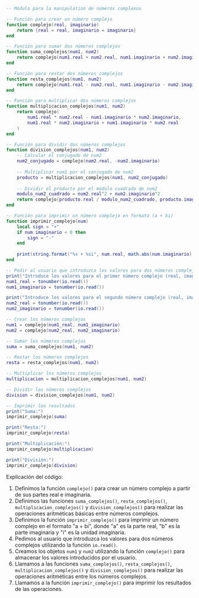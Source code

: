 ```lua
-- Módulo para la manipulation de números complexos

-- Función para crear un número complejo
function complejo(real, imaginario)
    return {real = real, imaginario = imaginario}
end

-- Función para sumar dos números complejos
function suma_complejos(num1, num2)
    return complejo(num1.real + num2.real, num1.imaginario + num2.imaginario)
end

-- Función para restar dos números complejos
function resta_complejos(num1, num2)
    return complejo(num1.real - num2.real, num1.imaginario - num2.imaginario)
end

-- Función para multiplicar dos números complejos
function multiplicacion_complejos(num1, num2)
    return complejo(
        num1.real * num2.real - num1.imaginario * num2.imaginario,
        num1.real * num2.imaginario + num1.imaginario * num2.real
    )
end

-- Función para dividir dos números complejos
function division_complejos(num1, num2)
    -- Calcular el conjugado de num2
    num2_conjugado = complejo(num2.real, -num2.imaginario)
    
    -- Multiplicar num1 por el conjugado de num2
    producto = multiplicacion_complejos(num1, num2_conjugado)
    
    -- Dividir el producto por el módulo cuadrado de num2
    modulo_num2_cuadrado = num2.real^2 + num2.imaginario^2
    return complejo(producto.real / modulo_num2_cuadrado, producto.imaginario / modulo_num2_cuadrado)
end

-- Función para imprimir un número complejo en formato (a + bi)
function imprimir_complejo(num)
    local sign = "+"
    if num.imaginario < 0 then
        sign = "-"
    end
    
    print(string.format("%s + %si", num.real, math.abs(num.imaginario), sign))
end

-- Pedir al usuario que introduzca los valores para dos números complejos
print("Introduce los valores para el primer número complejo (real, imaginario):")
num1_real = tonumber(io.read())
num1_imaginario = tonumber(io.read())

print("Introduce los valores para el segundo número complejo (real, imaginario):")
num2_real = tonumber(io.read())
num2_imaginario = tonumber(io.read())

-- Crear los números complejos
num1 = complejo(num1_real, num1_imaginario)
num2 = complejo(num2_real, num2_imaginario)

-- Sumar los números complejos
suma = suma_complejos(num1, num2)

-- Restar los números complejos
resta = resta_complejos(num1, num2)

-- Multiplicar los números complejos
multiplicacion = multiplicacion_complejos(num1, num2)

-- Dividir los números complejos
division = division_complejos(num1, num2)

-- Imprimir los resultados
print("Suma:")
imprimir_complejo(suma)

print("Resta:")
imprimir_complejo(resta)

print("Multiplicación:")
imprimir_complejo(multiplicacion)

print("División:")
imprimir_complejo(division)
```

Explicación del código:

1. Definimos la función `complejo()` para crear un número complejo a partir de sus partes real e imaginaria.
2. Definimos las funciones `suma_complejos()`, `resta_complejos()`, `multiplicacion_complejos()` y `division_complejos()` para realizar las operaciones aritméticas básicas entre números complejos.
3. Definimos la función `imprimir_complejo()` para imprimir un número complejo en el formato "a + bi", donde "a" es la parte real, "b" es la parte imaginaria y "i" es la unidad imaginaria.
4. Pedimos al usuario que introduzca los valores para dos números complejos utilizando la función `io.read()`.
5. Creamos los objetos `num1` y `num2` utilizando la función `complejo()` para almacenar los valores introducidos por el usuario.
6. Llamamos a las funciones `suma_complejos()`, `resta_complejos()`, `multiplicacion_complejos()` y `division_complejos()` para realizar las operaciones aritméticas entre los números complejos.
7. Llamamos a la función `imprimir_complejo()` para imprimir los resultados de las operaciones.